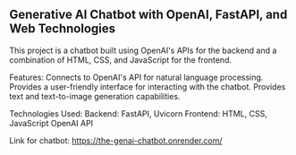 ## Generative AI Chatbot with OpenAI, FastAPI, and Web Technologies ##

This project is a chatbot built using OpenAI's APIs for the backend and a combination of HTML, CSS, and JavaScript for the frontend.

Features:
Connects to OpenAI's API for natural language processing.
Provides a user-friendly interface for interacting with the chatbot.
Provides text and text-to-image generation capabilities.

Technologies Used:
Backend: FastAPI, Uvicorn
Frontend: HTML, CSS, JavaScript
OpenAI API

Link for chatbot: https://the-genai-chatbot.onrender.com/
